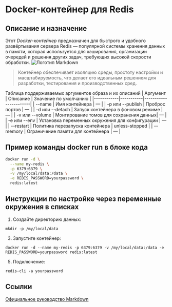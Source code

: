 # Docker-контейнер для Redis
## Описание и назначение
Этот *Docker-контейнер* предназначен для быстрого и удобного развёртывания сервера Redis — популярной системы хранения данных в памяти, которая используется для кэширования, организации очередей и решения других задач, требующих высокой скорости обработки.
![Логотип Markdown](https://upload.wikimedia.org/wikipedia/commons/4/48/Markdown-mark.svg)
>Контейнер обеспечивает изоляцию среды, простоту настройки и масштабируемость, что делает его идеальным решением для разработки, тестирования и производственных сред.

Таблица поддерживаемых аргументов образа и их описаний
|  Аргумент  |  Описание | Значение по умолчанию |
|------------|-----------|-----------------------|
|  --name  |  Имя контейнера |       —       |
|  -p или --publish  |  Проброс портов |       —       |
|  -d или --detach  |  Запуск контейнера в фоновом режиме |       —       |
|  -v или --volume  | Монтирование томов для сохранения данных|       —       |
|  -e или --env  |  Установка переменных окружения для конфигурации |       —       |
| --restart  |  Политика перезапуска контейнера |       unless-stopped      |
| --memory  | Ограничение памяти для контейнера |       —       |

## Пример команды docker run в блоке кода

```bash
docker run -d \
  --name my-redis \
  -p 6379:6379 \
  -v /my/local/data:/data \
  -e REDIS_PASSWORD=yourpassword \
  redis:latest
```
## Инструкции по настройке через переменные окружения в списках
1. Создайте директорию данных:
```
mkdir -p /my/local/data
```
3. Запустите контейнер:
```
docker run -d --name my-redis -p 6379:6379 -v /my/local/data:/data -e REDIS_PASSWORD=yourpassword redis:latest
```
5. Подключение:
```
redis-cli -a yourpassword
```
## Ссылки
[Официальное руководство Markdown](https://www.markdownguide.org/basic-syntax/)

